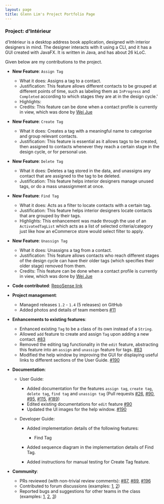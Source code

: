 ```yaml
---
layout: page
title: Glenn Lim's Project Portfolio Page
---
```


### Project: d'Intérieur

d'Intérieur is a desktop address book application, designed with interior designers in mind. The designer interacts with it using a CLI, and it has a GUI created with JavaFX. It is written in Java, and has about 26 kLoC.

Given below are my contributions to the project.

* **New Feature**: `Assign Tag`
  * What it does: Assigns a tag to a contact.
  * Justification: This feature allows different contacts to be grouped at different points of time, such as labeling them as `InProgress` and `Completed` according to which stages they are at in the design cycle.'
  * Highlights:
  * Credits: This feature can be done when a contact profile is currently in view, which was done by [Wei Jue](weijuey.md)

* **New Feature**: `Create Tag`
  * What it does: Creates a tag with a meaningful name to categorise and group relevant contacts.
  * Justification: This feature is essential as it allows tags to be created, then assigned to contacts whenever they reach a certain stage in the design cycle, or for personal use.

* **New Feature**: `Delete Tag`
  * What it does: Deletes a tag stored in the data, and unassigns any contact that are assigned to the tag to be deleted.
  * Justification: This feature helps interior designers manage unused tags, or do a mass unassignment at once.

* **New Feature**: `Find Tag`
  * What it does: Acts as a filter to locate contacts with a certain tag. 
  * Justification: This feature helps interior designers locate contacts that are grouped by their tags.
  * Highlights: This enhancement was made through the use of an `ActivatedTagList` which acts as a list of selected criteria/category just like how an eCommerce store would select filter to apply.

* **New Feature**: `Unassign Tag`
  * What it does: Unassigns a tag from a contact.
  * Justification: This feature allows contacts who reach different stages of the design cycle can have their older tags (which specifies their older stage) removed from them. 
  * Credits: This feature can be done when a contact profile is currently in view, which was done by [Wei Jue](weijuey.md)

* **Code contributed**: [RepoSense link](https://nus-cs2103-ay2122s2.github.io/tp-dashboard/?search=glennljw&breakdown=true)

* **Project management**:
  * Managed releases `1.2` - `1.4` (5 releases) on GitHub
  * Added photos and details of team members [\#11](https://github.com/AY2122S2-CS2103T-T12-2/tp/pull/11)

* **Enhancements to existing features**:
  * Enhanced existing `Tag` to be a class of its own instead of a `String`.
  * Allowed `add` feature to create and assign `Tag` upon adding a new contact. [\#83](https://github.com/AY2122S2-CS2103T-T12-2/tp/pull/83)
  * Removed the editing tag functionality in the `edit` feature, abstracting this feature into an `assign` and `unassign` feature for tags. [\#83](https://github.com/AY2122S2-CS2103T-T12-2/tp/pull/83)
  * Modified the help window by improving the GUI for displaying useful links to different sections of the User Guide. [\#190](https://github.com/AY2122S2-CS2103T-T12-2/tp/pull/190)

* **Documentation**:
  * User Guide:
    * Added documentation for the features `assign tag`, `create tag`, `delete tag`, `find tag` and `unassign tag` (Pull requests [\#26](https://github.com/AY2122S2-CS2103T-T12-2/tp/pull/26), [\#90](https://github.com/AY2122S2-CS2103T-T12-2/tp/pull/90), [\#95](https://github.com/AY2122S2-CS2103T-T12-2/tp/pull/95), [\#115](https://github.com/AY2122S2-CS2103T-T12-2/tp/pull/115), [\#189](https://github.com/AY2122S2-CS2103T-T12-2/tp/pull/189))
    * Edited existing documentations for `edit` feature [\#90](https://github.com/AY2122S2-CS2103T-T12-2/tp/pull/90)
    * Updated the UI images for the help window. [\#190](https://github.com/AY2122S2-CS2103T-T12-2/tp/pull/190)
    
  * Developer Guide:
    * Added implementation details of the following features:
      * Find Tag
      
    * Added sequence diagram in the implementation details of Find Tag.
    * Added instructions for manual testing for Create Tag feature.

* **Community**:
  * PRs reviewed (with non-trivial review comments): [\#87](https://github.com/AY2122S2-CS2103T-T12-2/tp/pull/87), [\#89](https://github.com/AY2122S2-CS2103T-T12-2/tp/pull/89), [\#196](https://github.com/AY2122S2-CS2103T-T12-2/tp/pull/196)
  * Contributed to forum discussions (examples: [1](https://github.com/nus-cs2103-AY2122S2/forum/issues/84#issuecomment-1028047189), [2](https://github.com/nus-cs2103-AY2122S2/forum/issues/84#issuecomment-1028530974))
  * Reported bugs and suggestions for other teams in the class (examples: [1](https://github.com/glennljw/ped/issues/4), [2](https://github.com/glennljw/ped/issues/3), [3](https://github.com/glennljw/ped/issues/2))


